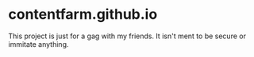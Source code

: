 # contentfarm.github.io

This project is just for a gag with my friends. It isn't ment to be secure or immitate anything.
